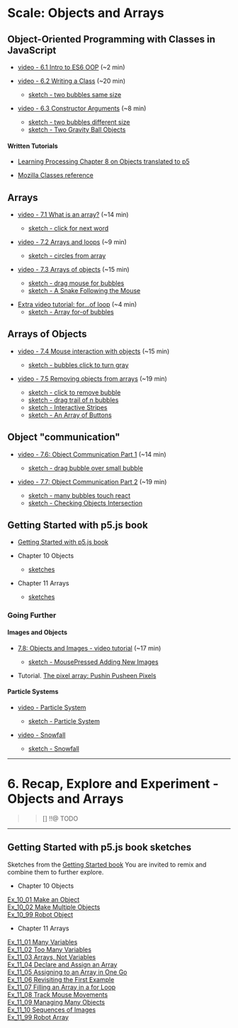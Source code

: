 # Scale: Objects and Arrays
<!-- Objects and Array -> ES6 OOP Classes -->
<!-- Some of the videos in this section were created last year and some two years ago. They use different editors for p5.js. All of the concepts should still apply, however, there are some minor changes. If you notice something way off, please let Dan know! -->

## Object-Oriented Programming with Classes in JavaScript

* [video -  6.1 Intro to ES6 OOP](https://thecodingtrain.com/beginners/p5js/6.1-opp-intro.html) (~2 min)  

* [video - 6.2 Writing a Class](https://thecodingtrain.com/beginners/p5js/6.2-classes.html) (~20 min)  
  - [sketch - two bubbles same size](https://editor.p5js.org/codingtrain/sketches/qi7N4LWq)

* [video - 6.3 Constructor Arguments](https://thecodingtrain.com/beginners/p5js/6.3-constructor-arguments.html) (~8 min)  
  - [sketch - two bubbles different size](https://editor.p5js.org/codingtrain/sketches/HZG-lnyR)
  - [sketch - Two Gravity Ball Objects](https://editor.p5js.org/icm4.0/sketches/vshTFC6kU)  

<!-- https://editor.p5js.org/icm4.0/sketches/vshTFC6kU   -->
<!-- // 2020-10-11 jht: Corrected bounce test, comments   -->
<!-- https://editor.p5js.org/jht1493/sketches/vA7I6jRfY   -->
<!-- gravity ball two objects 1 POJO -->

#### Written Tutorials

* [Learning Processing Chapter 8 on Objects translated to p5](https://shiffman.github.io/Learning-p5.js/ch08.html)
<!-- https://shiffman.github.io/Learning-p5.js/ch08.html#ch08fig05 -- java syntax -->

* [Mozilla Classes reference](https://developer.mozilla.org/en-US/docs/Web/JavaScript/Reference/Classes)
<!-- Is this useful? Too much? -->

## Arrays

* [video - 7.1 What is an array?](https://thecodingtrain.com/beginners/p5js/7.1-what-is-an-array.html) (~14 min)  
    - [sketch - click for next word](https://editor.p5js.org/codingtrain/sketches/DmwVbhOZ)

* [video - 7.2 Arrays and loops](https://thecodingtrain.com/beginners/p5js/7.2-arrays-loops.html) (~9 min)  
  - [sketch - circles from array](https://editor.p5js.org/codingtrain/sketches/ZnPevren)
  <!-- !!@ Update to use let -->

* [video - 7.3 Arrays of objects](https://thecodingtrain.com/beginners/p5js/7.3-array-of-objects.html) (~15 min)  
  - [sketch - drag mouse for bubbles](https://editor.p5js.org/codingtrain/sketches/1y_xfueO)
  - [sketch - A Snake Following the Mouse](https://editor.p5js.org/icm/sketches/BkBsybb5X)
  
- [Extra video tutorial: for...of loop](https://youtu.be/Y8sMnRQYr3c?list=PLRqwX-V7Uu6Zy51Q-x9tMWIv9cueOFTFA) (~4 min)
  - [sketch - Array for-of bubbles](https://editor.p5js.org/jht1493/sketches/utpzYq_O8)

## Arrays of Objects

* [video - 7.4 Mouse interaction with objects](https://thecodingtrain.com/beginners/p5js/7.4-mouse-interaction.html) (~15 min)    
  - [sketch - bubbles click to turn gray](https://editor.p5js.org/codingtrain/sketches/lE4ypFpI)

* [video - 7.5 Removing objects from arrays](https://thecodingtrain.com/beginners/p5js/7.5-removing-objects-from-array.html) (~19 min)
  - [sketch - click to remove bubble](https://editor.p5js.org/codingtrain/sketches/smC4Jedi)
  - [sketch - drag trail of n bubbles](https://editor.p5js.org/codingtrain/sketches/9Ve9S6Mx)
  - [sketch - Interactive Stripes](http://editor.p5js.org/icm/sketches/B1ja76khW) 
  - [sketch - An Array of Buttons](http://editor.p5js.org/icm/sketches/BkaTNak3Z)
<!-- stripe.js./button.js !!@ consider put in sketch.js Easier to follow -->

## Object "communication"

* [video - 7.6: Object Communication Part 1](https://thecodingtrain.com/beginners/p5js/7.6-object-communication-1.html) (~14 min)  
  - [sketch - drag bubble over small bubble](https://editor.p5js.org/codingtrain/sketches/OG-_2K16)


* [video - 7.7: Object Communication Part 2](https://thecodingtrain.com/beginners/p5js/7.7-object-communication-2.html) (~19 min)  
  - [sketch - many bubbles touch react](https://editor.p5js.org/codingtrain/sketches/7SjPmXN2)
  - [sketch - Checking Objects Intersection](http://editor.p5js.org/icm/sketches/S1BbBT13b)

<!-- ## Getting Started with p5.js book
*  Chapters 10 and 11 of [Getting Started with p5.js book](http://amzn.to/2ckixCW) | [Ebook (free with NYU Library login)](https://ebookcentral.proquest.com/lib/nyulibrary-ebooks/detail.action?docID=4333728) | [Code](https://github.com/lmccart/gswp5.js-code) -->

## Getting Started with p5.js book

- [Getting Started with p5.js book](http://amzn.to/2ckixCW) 
-  Chapter 10 Objects
    - [sketches](https://editor.p5js.org/jht1493/collections/Un1cgr7lW)

-  Chapter 11 Arrays
    - [sketches](https://editor.p5js.org/jht1493/collections/GdOUniOjF)

### Going Further

#### Images and Objects

* [7.8: Objects and Images - video tutorial](https://thecodingtrain.com/beginners/p5js/7.8-objects-and-images.html) (~17 min)  

  - [sketch - MousePressed Adding New Images](http://editor.p5js.org/icm/sketches/SJzKEak3W)

* Tutorial. [The pixel array: Pushin Pusheen Pixels](https://github.com/itpresidents/icm-help-sessions-2020/blob/master/session-06/session-06-example.md)

#### Particle Systems
* [video - Particle System](https://youtu.be/UcdigVaIYAk)
  - [sketch - Particle System](https://editor.p5js.org/icm/sketches/B1d5xfS5X)

* [video - Snowfall](https://youtu.be/cl-mHFCGzYk)
  - [sketch - Snowfall](https://editor.p5js.org/icm/sketches/HkICgMSqQ)

-------------------------------------------------------------------------------
# 6. Recap, Explore and Experiment - Objects and Arrays

>> [] !!@ TODO

-------------------------------------------------------------------------------
## Getting Started with p5.js book sketches

Sketches from the [Getting Started book](http://amzn.to/2ckixCW) 
You are invited to remix and combine them to further explore.

- Chapter 10 Objects

[Ex_10_01 Make an Object](https://editor.p5js.org/jht1493/sketches/ls9cxovWM)  
[Ex_10_02 Make Multiple Objects](https://editor.p5js.org/jht1493/sketches/K7PhkMWVi)  
[Ex_10_99 Robot Object](https://editor.p5js.org/jht1493/sketches/8s8si6CU9)  

- Chapter 11 Arrays

[Ex_11_01 Many Variables](https://editor.p5js.org/jht1493/sketches/W26Y1uuiu)  
[Ex_11_02 Too Many Variables](https://editor.p5js.org/jht1493/sketches/WNdXMzR_Q)  
[Ex_11_03 Arrays, Not Variables](https://editor.p5js.org/jht1493/sketches/mJyTluseZ)  
[Ex_11_04 Declare and Assign an Array](https://editor.p5js.org/jht1493/sketches/FghpP9uDR)  
[Ex_11_05 Assigning to an Array in One Go](https://editor.p5js.org/jht1493/sketches/n3apYawMJ)  
[Ex_11_06 Revisiting the First Example](https://editor.p5js.org/jht1493/sketches/WSHfHkoyV)  
[Ex_11_07 Filling an Array in a for Loop](https://editor.p5js.org/jht1493/sketches/BjH5BkIjj)  
[Ex_11_08 Track Mouse Movements](https://editor.p5js.org/jht1493/sketches/pVd3PT6U3)  
[Ex_11_09 Managing Many Objects](https://editor.p5js.org/jht1493/sketches/XDfmnW1JD)  
[Ex_11_10 Sequences of Images](https://editor.p5js.org/jht1493/sketches/-XbD5Gw0a)  
[Ex_11_99 Robot Array](https://editor.p5js.org/jht1493/sketches/dO-IXUHhr)

